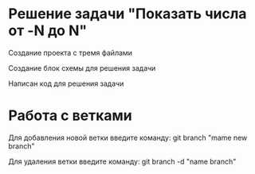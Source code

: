 # Решение задачи "Показать числа от -N до N"

Создание проекта с тремя файлами

Создание блок схемы для решения задачи

Написан код для решения задачи

# Работа с ветками

Для добавления новой ветки введите команду: git branch "mame new branch"

Для удаления ветки введите команду: git branch -d "name branch"
